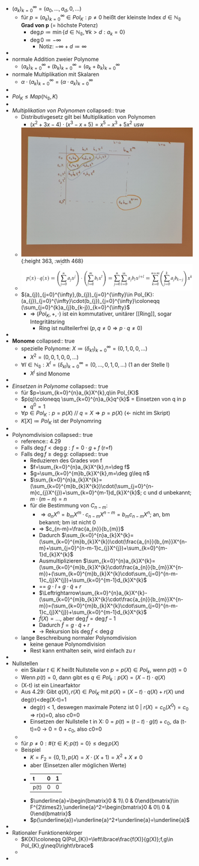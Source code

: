 - $(a_{k})_{k=0}^{\infty}=(a_0,...,a_{d},0,...)$
	- für $p=(a_{k})_{k=0}^{\infty}\in Pol_{K}:p\neq0$ heißt der kleinste Index $d\in\mathbb{N_0}$ **Grad von p** (= höchste Potenz)
		- $\deg p\coloneqq \min\lbrace d\in\mathbb{N_0},\forall k>d:a_{k}=0\rbrace$
		- $\deg0\coloneqq -\infty$
			- Notiz: $-\infty+d\coloneqq \infty$
-
- normale Addition zweier Polynome
	- $(a_{k})_{k=0}^{\infty}+(b_{k})_{k=0}^{\infty}=(a_{k}+b_{k})_{k=0}^{\infty}$
- normale Multiplikation mit Skalaren
	- $\alpha\cdot(a_{k})_{k=0}^{\infty}=(\alpha\cdot a_{k})_{k=0}^{\infty}$
-
- $Pol_{K}\leq Map(\mathbb{N_0},K)$
-
- *Multiplikation von Polynomen*
  collapsed:: true
	- Distributivgesetz gilt bei Multiplikation von Polynomen
		- $(x^2+3x-4)\cdot(x^3-x+5)=x^5-x^3+5x^2$ usw
	- ![20241118_115845.jpg](../assets/20241118_115845_1731927933980_0.jpg){:height 363, :width 468}
	- ![image.png](../assets/image_1731927838004_0.png)
	- $(a_{j})_{j=0}^{\infty},(b_{j})_{j=0}^{\infty}\in Pol_{K}:(a_{j})_{j=0}^{\infty}\cdot(b_{j})_{j=0}^{\infty}\coloneqq (\sum_{j=0}^{k}a_{j}b_{k-j})_{k=0}^{\infty}$
		- => $(Pol_{K},+,\cdot)$ ist ein kommutativer, unitärer [[Ring]], sogar Integritätsring
			- Ring ist nullteilerfrei ($p,q\neq0\Rightarrow p\cdot q\neq0$)
-
- **Monome**
  collapsed:: true
	- spezielle Polynome: $X\coloneqq (\delta_{k1})_{k=0}^{\infty}=(0,1,0,0,...)$
		- $X^2=(0,0,1,0,0,...)$
	- $\forall l\in\mathbb{N_0}:X^{l}=(\delta_{kl})_{k=0}^{\infty}=(0,...,0,1,0,...)$ (1 an der Stelle l)
		- $X^{j}$ sind Monome
-
- *Einsetzen in Polynome*
  collapsed:: true
	- für $p=\sum_{k=0}^{n}a_{k}X^{k},q\in Pol_{K}$
	- $p(q)\coloneqq \sum_{k=0}^{n}a_{k}q^{k}$ = Einsetzen von q in p
		- $q^0=1$
	- $\forall p\in Pol_{K}:p=p(X)$ // $q=X\Rightarrow p=p(X)$ (<- nicht im Skript)
	- $K[X]\coloneqq Pol_{K}$ ist der Polynomring
-
- Polynomdivision
  collapsed:: true
	- reference:: 4.29
	- Falls $\deg f<\deg g:f=0\cdot g+f$ (r=f)
	- Falls $\deg f\geq\deg g$:
	  collapsed:: true
		- Reduzieren des Grades von f
		- $f=\sum_{k=0}^{n}a_{k}X^{k},n=\deg f$
		- $g=\sum_{k=0}^{m}b_{k}X^{k},m=\deg g\leq n$
		- $\sum_{k=0}^{n}a_{k}X^{k}=(\sum_{k=0}^{m}b_{k}X^{k})\cdot(\sum_{j=0}^{n-m}c_{j}X^{j})+\sum_{k=0}^{m-1}d_{k}X^{k}$; c und d unbekannt; $m\cdot(m-n)=n$
		- für die Bestimmung von $C_{n-m}$:
			- $\Rightarrow a_{n}X^{n}=b_{m}X^{m}\cdot c_{n-m}X^{n-m}=b_{m}c_{n-m}X^{n}$; an, bm bekannt; bm ist nicht 0
			- => $c_{n-m}=\frac{a_{n}}{b_{m}}$
			- Dadurch $\sum_{k=0}^{n}a_{k}X^{k}=(\sum_{k=0}^{m}b_{k}X^{k})\cdot(\frac{a_{n}}{b_{m}}X^{n-m}+\sum_{j=0}^{n-m-1}c_{j}X^{j})+\sum_{k=0}^{m-1}d_{k}X^{k}$
			- Ausmultiplizieren $\sum_{k=0}^{n}a_{k}X^{k}=(\sum_{k=0}^{m}b_{k}X^{k}\cdot\frac{a_{n}}{b_{m}}X^{n-m})+(\sum_{k=0}^{m}b_{k}X^{k}\cdot\sum_{j=0}^{n-m-1}c_{j}X^{j})+\sum_{k=0}^{m-1}d_{k}X^{k}$
			- == $g\cdot l+g\cdot\widetilde{q}+r$
			- $\Leftrightarrow\sum_{k=0}^{n}a_{k}X^{k}-(\sum_{k=0}^{m}b_{k}X^{k}\cdot\frac{a_{n}}{b_{m}}X^{n-m})=(\sum_{k=0}^{m}b_{k}X^{k}\cdot\sum_{j=0}^{n-m-1}c_{j}X^{j})+\sum_{k=0}^{m-1}d_{k}X^{k}$
			- $\widetilde{f}(X)=...$, aber $\deg\widetilde{f}=\deg f-1$
			- Dadurch $\widetilde{f}=g\cdot\widetilde{q}+r$
			- -> Rekursion bis $\deg\widetilde{f}<\deg g$
	- lange Beschreibung normaler Polynomdivision
		- keine genaue Polynomdivision
		- Rest kann enthalten sein, wird einfach zu r
-
- Nullstellen
	- ein Skalar $t\in K$ heißt Nullstelle von $p=p(X)\in Pol_{k}$, wenn $p(t)=0$
	- Wenn $p(t)=0$, dann gibt es $q\in Pol_{k}:p(X)=(X-t)\cdot q(X)$
	- (X-t) ist ein Linearfaktor
	- Aus 4.29: Gibt $q(X),r(X)\in Pol_{K}$ mit $p(X)=(X-t)\cdot q(X)+r(X)$ und deg(r)<deg(X-t)=1
		- deg(r) < 1, deswegen maximale Potenz ist 0 | $r(X)=c_0(X^0)=c_0$ => r(x)=0, also c0=0
		- Einsetzen  der Nullstelle t in X: $0=p(t)=(t-t)\cdot g(t)+c_0$, da (t-t)=0 -> $0=0+c_0$, also c0=0
	-
	- für $p\neq0:\#\lbrace t\in K;p(t)=0\rbrace\leq\deg p(X)$
	- Beispiel
		- $K=F_2=\lbrace0,1\rbrace,p(X)=X\cdot(X+1)=X^2+X\neq0$
		- aber (Einsetzen aller möglichen Werte)
		- |t|0|1|
		  |--|--|--|
		  |p(t)|0|0|
		- $\underline{a}=\begin{bmatrix}0 & 1\\ 0 & 0\end{bmatrix}\in F^{2\times2},\underline{a}^2=\begin{bmatrix}0 & 0\\ 0 & 0\end{bmatrix}$
		- $p(\underline{a})=\underline{a}^2+\underline{a}=\underline{a}$
-
- Rationaler Funktionenkörper
	- $K(X)\coloneqq Q(Pol_{K})=\left\lbrace\frac{f(X)}{g(X)};f,g\in Pol_{K},g\neq0\right\rbrace$
	-
-